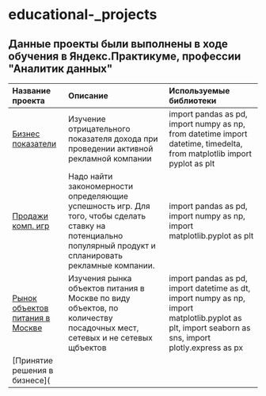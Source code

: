 # educational-_projects
## Данные проекты были выполнены в ходе обучения в Яндекс.Практикуме, профессии "Аналитик данных"

| Название проекта | Описание | Используемые библиотеки | 
| :---------------------- | :---------------------- | :---------------------- |
| [Бизнес показатели](biznes_pokaz(1).ipynb) | Изучение отрицательного показателя дохода при проведении активной рекламной компании | import pandas as pd, import numpy as np, from datetime import datetime, timedelta, from matplotlib import pyplot as plt |                                                             
| [Продажи комп. игр](komp_igri1.ipynb) | Надо найти закономерности определяющие успешность игр. Для того, чтобы сделать ставку на потенциально популярный продукт и спланировать рекламные компании. | import pandas as pd, import numpy as np, import matplotlib.pyplot as plt |                     
| [Рынок объектов питания в Москве](pitanie_moskva1.ipynb) | Изучения рынка объектов питания в Москве по виду объектов, по количеству посадочных мест, сетевых и не сетевых щбъектов | import pandas as pd, import datetime as dt, import numpy as np, import matplotlib.pyplot as plt, import seaborn as sns, import plotly.express as px | 
| [Принятие решения в бизнесе](
